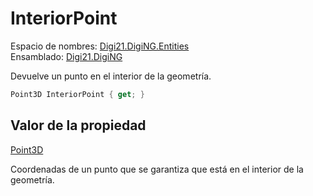 # InteriorPoint

Espacio de nombres: [Digi21.DigiNG.Entities](../../../)  
Ensamblado: [Digi21.DigiNG](../../../../)

Devuelve un punto en el interior de la geometría.

```csharp
Point3D InteriorPoint { get; }
```

## Valor de la propiedad

[Point3D](../../../../digi21.math/clases/point3d.md)

Coordenadas de un punto que se garantiza que está en el interior de la geometría.

